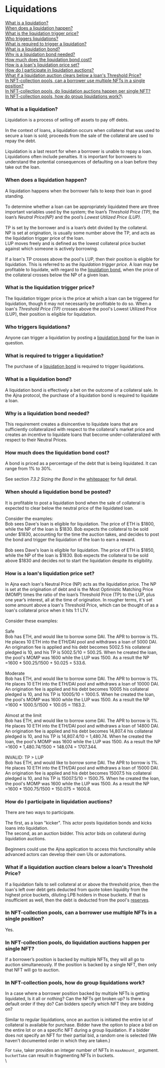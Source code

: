 # Liquidations

[What is a liquidation?](liquidations.md#what-is-a-liquidation)\
[When does a liquidation happen?](liquidations.md#when-does-a-liquidation-happen)\
[What is the liquidation trigger price?](liquidations.md#what-is-the-liquidation-trigger-price)\
[Who triggers liquidations?](liquidations.md#who-triggers-liquidations)\
[What is required to trigger a liquidation?](liquidations.md#what-is-required-to-trigger-a-liquidation)\
[What is a liquidation bond?](liquidations.md#what-is-a-liquidation-bond)\
[Why is a liquidation bond needed?](liquidations.md#why-is-a-liquidation-bond-needed)\
[How much does the liquidation bond cost?](liquidations.md#how-much-does-the-liquidation-bond-cost)\
[How is a loan's liquidation price set?](liquidations.md#how-is-a-loans-liquidation-price-set)\
[How do I participate in liquidation auctions?](liquidations.md#how-do-i-participate-in-liquidation-auctions)\
[What if a liquidation auction clears below a loan's Threshold Price?](liquidations.md#what-if-a-liquidation-auction-clears-below-a-loans-threshold-price)\
[In NFT-collection pools, can a borrower use multiple NFTs in a single position?](liquidations.md#in-nft-collection-pools-how-do-group-liquidations-work)\
[In NFT-collection pools, do liquidation auctions happen per single NFT?](liquidations.md#in-nft-collection-pools-do-liquidation-auctions-happen-per-single-nft)\
[In NFT-collection pools, how do group liquidations work?](liquidations.md#in-nft-collection-pools-how-do-group-liquidations-work)\


### What is a liquidation?

Liquidation is a process of selling off assets to pay off debts.\
\
In the context of loans, a liquidation occurs when collateral that was used to secure a loan is sold; proceeds from the sale of the collateral are used to repay the debt. \
\
Liquidation is a last resort for when a borrower is unable to repay a loan. Liquidations often include penalties. It is important for borrowers to understand the potential consequences of defaulting on a loan before they take out the loan.

### When does a liquidation happen?

A liquidation happens when the borrower fails to keep their loan in good standing.\
\
To determine whether a loan can be appropriately liquidated there are three important variables used by the system; the loan’s _Threshold Price (TP)_, the loan’s _Neutral Price(NP)_ and the pool’s _Lowest Utilized Price (LUP)_. \
\
TP is set by the borrower and is a loan’s debt divided by the collateral. \
NP is set at origination, is usually some number above the TP, and acts as the liquidation trigger price of the loan.\
LUP moves freely and is defined as the lowest collateral price bucket against which someone is actively borrowing.\
\
If a loan's TP crosses above the pool's LUP, then their position is eligible for liquidation. This is referred to as the _liquidation trigger price_. A loan may be profitable to liquidate, with regard to the [liquidation bond](https://faqs.ajna.finance/faqs/liquidations#what-is-a-liquidation-bond), when the price of the collateral crosses below the NP of a given loan.

### What is the liquidation trigger price?

The liquidation trigger price is the price at which a loan can be triggered for liquidation, though it may not necessarily be profitable to do so. When a loan's _Threshold Price (TP)_ crosses above the pool's Lowest Utilized Price (LUP), their position is eligible for liquidation.

### Who triggers liquidations?

Anyone can trigger a liquidation by posting a [liquidation bond](https://faqs.ajna.finance/faqs/liquidations#what-is-a-liquidation-bond) for the loan in question.

### What is required to trigger a liquidation?

The purchase of a [liquidation bond](https://faqs.ajna.finance/faqs/liquidations#what-is-a-liquidation-bond) is required to trigger liquidations.

### What is a liquidation bond?

A liquidation bond is effectively a bet on the outcome of a collateral sale. In the Ajna protocol, the purchase of a liquidation bond is required to liquidate a loan.

### Why is a liquidation bond needed?

This requirement creates a disincentive to liquidate loans that are sufficiently collateralized with respect to the collateral's market price and creates an incentive to liquidate loans that become under-collateralized with respect to their Neutral Prices.

### How much does the liquidation bond cost?

A bond is priced as a percentage of the debt that is being liquidated. It can range from 1% to 30%.\
\
See section _7.3.2 Sizing the Bond_ in the [whitepaper](https://www.ajna.finance/whitepaper) for full detail.

### When should a liquidation bond be posted?

It is profitable to post a liquidation bond when the sale of collateral is expected to clear below the neutral price of the liquidated loan.\
\
Consider the examples:\
Bob sees Dave's loan is eligible for liquidation. The price of ETH is $1800, while the NP of the loan is $1830. Bob expects the collateral to be sold under $1830, accounting for the time the auction takes, and decides to post the bond and trigger the liquidation of the loan to earn a reward.\
\
Bob sees Dave's loan is eligible for liquidation. The price of ETH is $1850, while the NP of the loan is $1830. Bob expects the collateral to be sold above $1830 and decides not to start the liquidation despite its eligibility.

### How is a loan's liquidation price set?

In Ajna each loan's Neutral Price (NP) acts as the liquidation price. The NP is set at the origination of debt and is the Most Optimistic Matching Price (MOMP) times the ratio of the loan’s Threshold Price (TP) to the LUP, plus one year’s interest, all at the time of origination. In rougher terms, it's set some amount above a loan's Threshold Price, which can be thought of as a loan's collateral price when it hits 1:1 LTV.\
\
Consider these examples:\
\
Safe\
Bob has ETH, and would like to borrow some DAI. The APR to borrow is 1%.  He places 10 ETH into the ETH/DAI pool and withdraws a loan of 5000 DAI. An origination fee is applied and his debt becomes 5002.5 his collateral pledged is 10, and his TP is 5002.5/10 = 500.25. When he created the loan, the pool's MOMP was 1600 while the LUP was 1500. As a result the NP =1600 \* 500.25/1500 +  50.025 = 533.6. \
\
Moderate\
Bob has ETH, and would like to borrow some DAI. The APR to borrow is 1%.  He places 10 ETH into the ETH/DAI pool and withdraws a loan of 10000 DAI. An origination fee is applied and his debt becomes 10005 his collateral pledged is 10, and his TP is 10005/10 = 1000.5. When he created the loan, the pool's MOMP was 1600 while the LUP was 1500. As a result the NP =1600 \* 1000.5/1500 + 100.05 = 1163.2.\
\
Almost at the limit\
Bob has ETH, and would like to borrow some DAI. The APR to borrow is 1%. He places 10 ETH into the ETH/DAI pool and withdraws a loan of 14800 DAI. An origination fee is applied and his debt becomes 14,807.4 his collateral pledged is 10, and his TP is 14,807.4/10 = 1,480.74. When he created the loan, the pool's MOMP was 1600 while the LUP was 1500. As a result the NP =1600 \* 1,480.74/1500 + 148.074 = 1707.344.\
\
INVALID: TP > LUP\
Bob has ETH, and would like to borrow some DAI. The APR to borrow is 1%.  He places 10 ETH into the ETH/DAI pool and withdraws a loan of 15000 DAI. An origination fee is applied and his debt becomes 15007.5 his collateral pledged is 10, and his TP is 15007.5/10 = 1500.75. When he created the loan, the pool's MOMP was 1600 while the LUP was 1500. As a result the NP =1600 \* 1500.75/1500 + 150.075 = 1600.8.

### How do I participate in liquidation auctions?

There are two ways to participate. \
\
The first, as a loan "kicker". This actor posts liquidation bonds and kicks loans into liquidation. \
The second, as an auction bidder. This actor bids on collateral during liquidation auctions.\
\
Beginners could use the Ajna application to access this functionality while advanced actors can develop their own UIs or automations.

### What if a liquidation auction clears below a loan's Threshold Price?

If a liquidation fails to sell collateral at or above the threshold price, then the loan's left over debt gets deducted from quote token liquidity from the highest price buckets, diluting LPB holders in those buckets. If that is insufficient as well, then the debt is deducted from the pool's [reserves](https://faqs.ajna.finance/faqs/reserve-auctions#what-are-reserves).

### In NFT-collection pools, can a borrower use multiple NFTs in a single position?

Yes.

### In NFT-collection pools, do liquidation auctions happen per single NFT?

If a borrower’s position is backed by multiple NFTs, they will all go to auction simultaneously. If the position is backed by a single NFT, then only that NFT will go to auction.

### In NFT-collection pools, how do group liquidations work?

In a case where a borrower position backed by multiple NFTs is getting liquidated, Is it all or nothing? Can the NFTs get broken up? Is there a default order if they do? Can bidders specify which NFT they are bidding on?\
\
Similar to regular liquidations, once an auction is initiated the entire lot of collateral is available for purchase. Bidder have the option to place a bid on the entire lot or on a specific NFT during a group liquidation. If a bidder does not specify an NFT for their partial bid, a random one is selected (We haven't documented order in which they are taken.)

For `take`, taker provides an integer number of NFTs in `maxAmount_` argument. `bucketTake` can result in fragmenting NFTs in buckets.\
\


